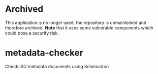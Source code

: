 Archived
========
This application is no longer used, the repository is unmaintained and therefore archived. 
**Note** that it uses some vulnerable components which could pose a security risk.


metadata-checker
================

Check ISO metadata documents using Schematron

